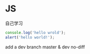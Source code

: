 # JS
自己学习
```js 
console.log('hello wrold');
alert('hello world!');
````
add a dev branch master & dev
no-diff

